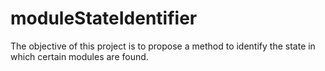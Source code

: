 # moduleStateIdentifier
The objective of this project is to propose a method to identify the state in which certain modules are found.
